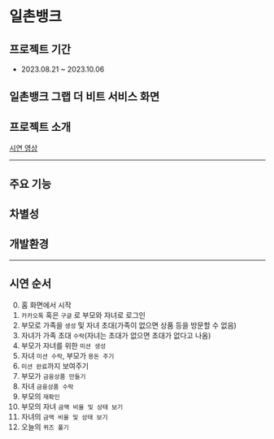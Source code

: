 # 일촌뱅크

## 프로젝트 기간
- 2023.08.21 ~ 2023.10.06

## 일촌뱅크 그랩 더 비트 서비스 화면

## 프로젝트 소개
[시연 영상]()

****

주요 기능
-

## 차별성

## 개발환경


---
## 시연 순서
0. 홈 화면에서 시작
1. `카카오톡` 혹은 `구글` 로 부모와 자녀로 로그인
2. 부모로 가족을 `생성` 및 자녀 초대(가족이 없으면 상품 등을 방문할 수 없음)
3. 자녀가 가족 초대 `수락`(자녀는 초대가 없으면 초대가 없다고 나옴)
4. 부모가 자녀를 위한 `미션 생성`
5. 자녀 `미션 수락`, 부모가 `용돈 주기`
6. `미션 완료`까지 보여주기
7. 부모가 `금융상품 만들기`
8. 자녀 `금융상품 수락`
9. 부모의 `재확인`
10. 부모의 자녀 `금액 비율 및 상태 보기`
11. 자녀의 `금액 비율 및 상태 보기`
12. 오늘의 `퀴즈 풀기`

